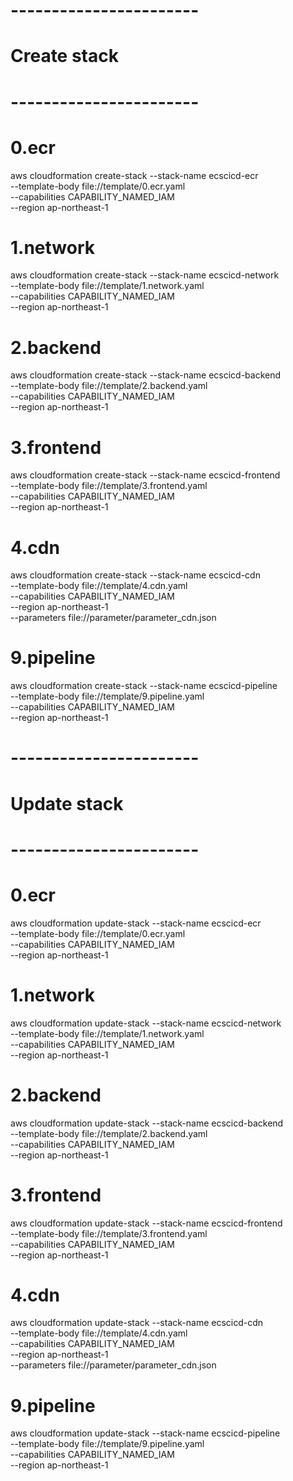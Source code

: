 # -----------------------
#  Create stack
# -----------------------
# 0.ecr
aws cloudformation create-stack --stack-name ecscicd-ecr \
    --template-body file://template/0.ecr.yaml \
    --capabilities CAPABILITY_NAMED_IAM \
    --region ap-northeast-1 

# 1.network
aws cloudformation create-stack --stack-name ecscicd-network \
    --template-body file://template/1.network.yaml \
    --capabilities CAPABILITY_NAMED_IAM \
    --region ap-northeast-1 

# 2.backend
aws cloudformation create-stack --stack-name ecscicd-backend \
    --template-body file://template/2.backend.yaml \
    --capabilities CAPABILITY_NAMED_IAM \
    --region ap-northeast-1

# 3.frontend
aws cloudformation create-stack --stack-name ecscicd-frontend \
    --template-body file://template/3.frontend.yaml \
    --capabilities CAPABILITY_NAMED_IAM \
    --region ap-northeast-1

# 4.cdn
aws cloudformation create-stack --stack-name ecscicd-cdn \
    --template-body file://template/4.cdn.yaml \
    --capabilities CAPABILITY_NAMED_IAM \
    --region ap-northeast-1 \
    --parameters file://parameter/parameter_cdn.json

# 9.pipeline
aws cloudformation create-stack --stack-name ecscicd-pipeline \
    --template-body file://template/9.pipeline.yaml \
    --capabilities CAPABILITY_NAMED_IAM \
    --region ap-northeast-1

# -----------------------
#  Update stack
# -----------------------
# 0.ecr
aws cloudformation update-stack --stack-name ecscicd-ecr \
    --template-body file://template/0.ecr.yaml \
    --capabilities CAPABILITY_NAMED_IAM \
    --region ap-northeast-1 

# 1.network
aws cloudformation update-stack --stack-name ecscicd-network \
    --template-body file://template/1.network.yaml \
    --capabilities CAPABILITY_NAMED_IAM \
    --region ap-northeast-1 

# 2.backend
aws cloudformation update-stack --stack-name ecscicd-backend \
    --template-body file://template/2.backend.yaml \
    --capabilities CAPABILITY_NAMED_IAM \
    --region ap-northeast-1

# 3.frontend
aws cloudformation update-stack --stack-name ecscicd-frontend \
    --template-body file://template/3.frontend.yaml \
    --capabilities CAPABILITY_NAMED_IAM \
    --region ap-northeast-1

# 4.cdn
aws cloudformation update-stack --stack-name ecscicd-cdn \
    --template-body file://template/4.cdn.yaml \
    --capabilities CAPABILITY_NAMED_IAM \
    --region ap-northeast-1 \
    --parameters file://parameter/parameter_cdn.json

# 9.pipeline
aws cloudformation update-stack --stack-name ecscicd-pipeline \
    --template-body file://template/9.pipeline.yaml \
    --capabilities CAPABILITY_NAMED_IAM \
    --region ap-northeast-1

